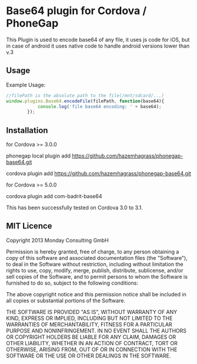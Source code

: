 Base64 plugin for Cordova / PhoneGap
======================================================

This Plugin is used to encode base64 of any file, it uses js code for iOS, but in case of android it uses native code to handle android versions lower than v.3

## Usage

Example Usage: 

```js
//filePath is the absolute path to the file(/mnt/sdcard/...)
window.plugins.Base64.encodeFile(filePath, function(base64){
 			console.log('file base64 encoding: ' + base64);
 		});
```

## Installation 

for Cordova >= 3.0.0

phonegap local plugin add https://github.com/hazemhagrass/phonegap-base64.git

cordova plugin add https://github.com/hazemhagrass/phonegap-base64.git

for Cordova >= 5.0.0

cordova plugin add com-badrit-base64

This has been successfully tested on Cordova 3.0 to 3.1.

## MIT Licence

Copyright 2013 Monday Consulting GmbH

Permission is hereby granted, free of charge, to any person obtaining
a copy of this software and associated documentation files (the
"Software"), to deal in the Software without restriction, including
without limitation the rights to use, copy, modify, merge, publish,
distribute, sublicense, and/or sell copies of the Software, and to
permit persons to whom the Software is furnished to do so, subject to
the following conditions:

The above copyright notice and this permission notice shall be
included in all copies or substantial portions of the Software.

THE SOFTWARE IS PROVIDED "AS IS", WITHOUT WARRANTY OF ANY KIND,
EXPRESS OR IMPLIED, INCLUDING BUT NOT LIMITED TO THE WARRANTIES OF
MERCHANTABILITY, FITNESS FOR A PARTICULAR PURPOSE AND
NONINFRINGEMENT. IN NO EVENT SHALL THE AUTHORS OR COPYRIGHT HOLDERS BE
LIABLE FOR ANY CLAIM, DAMAGES OR OTHER LIABILITY, WHETHER IN AN ACTION
OF CONTRACT, TORT OR OTHERWISE, ARISING FROM, OUT OF OR IN CONNECTION
WITH THE SOFTWARE OR THE USE OR OTHER DEALINGS IN THE SOFTWARE.
